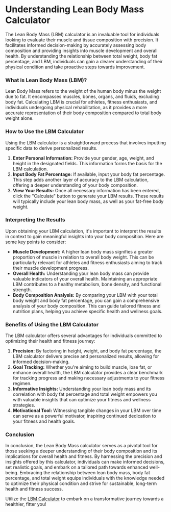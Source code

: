 Understanding Lean Body Mass Calculator
=======================================

The Lean Body Mass (LBM) calculator is an invaluable tool for individuals looking to evaluate their muscle and tissue composition with precision. It facilitates informed decision-making by accurately assessing body composition and providing insights into muscle development and overall health. By understanding the relationship between total weight, body fat percentage, and LBM, individuals can gain a clearer understanding of their physical condition and take proactive steps towards improvement.

### What is Lean Body Mass (LBM)?

Lean Body Mass refers to the weight of the human body minus the weight due to fat. It encompasses muscles, bones, organs, and fluids, excluding body fat. Calculating LBM is crucial for athletes, fitness enthusiasts, and individuals undergoing physical rehabilitation, as it provides a more accurate representation of their body composition compared to total body weight alone.

### How to Use the LBM Calculator

Using the LBM calculator is a straightforward process that involves inputting specific data to derive personalized results.

1. **Enter Personal Information:** Provide your gender, age, weight, and height in the designated fields. This information forms the basis for the LBM calculation.
2. **Input Body Fat Percentage:** If available, input your body fat percentage. This step adds another layer of accuracy to the LBM calculation, offering a deeper understanding of your body composition.
3. **View Your Results:** Once all necessary information has been entered, click the "Calculate" button to generate your LBM results. These results will typically include your lean body mass, as well as your fat-free body weight.

### Interpreting the Results

Upon obtaining your LBM calculation, it's important to interpret the results in context to gain meaningful insights into your body composition. Here are some key points to consider:

- **Muscle Development:** A higher lean body mass signifies a greater proportion of muscle in relation to overall body weight. This can be particularly relevant for athletes and fitness enthusiasts aiming to track their muscle development progress.
- **Overall Health:** Understanding your lean body mass can provide valuable indicators of your overall health. Maintaining an appropriate LBM contributes to a healthy metabolism, bone density, and functional strength.
- **Body Composition Analysis:** By comparing your LBM with your total body weight and body fat percentage, you can gain a comprehensive analysis of your body composition. This can guide tailored fitness and nutrition plans, helping you achieve specific health and wellness goals.

### Benefits of Using the LBM Calculator

The LBM calculator offers several advantages for individuals committed to optimizing their health and fitness journey:

1. **Precision:** By factoring in height, weight, and body fat percentage, the LBM calculator delivers precise and personalized results, allowing for informed decision-making.
2. **Goal Tracking:** Whether you're aiming to build muscle, lose fat, or enhance overall health, the LBM calculator provides a clear benchmark for tracking progress and making necessary adjustments to your fitness regimen.
3. **Informative Insights:** Understanding your lean body mass and its correlation with body fat percentage and total weight empowers you with valuable insights that can optimize your fitness and wellness strategies.
4. **Motivational Tool:** Witnessing tangible changes in your LBM over time can serve as a powerful motivator, inspiring continued dedication to your fitness and health goals.

### Conclusion

In conclusion, the Lean Body Mass calculator serves as a pivotal tool for those seeking a deeper understanding of their body composition and its implications for overall health and fitness. By harnessing the precision and insights offered by this calculator, individuals can make informed decisions, set realistic goals, and embark on a tailored path towards enhanced well-being. Embracing the relationship between lean body mass, body fat percentage, and total weight equips individuals with the knowledge needed to optimize their physical condition and strive for sustainable, long-term health and fitness success.

Utilize the [LBM Calculator](https://www.onlinecalculatorsfree.com/fitness/lean-body-mass-lbm-calculator.html) to embark on a transformative journey towards a healthier, fitter you!